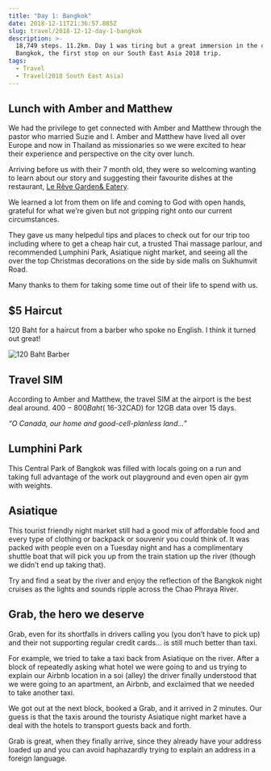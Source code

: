 ```yaml
---
title: "Day 1: Bangkok"
date: 2018-12-11T21:36:57.885Z
slug: travel/2018-12-12-day-1-bangkok
description: >-
  18,749 steps. 11.2km. Day 1 was tiring but a great immersion in the city of
  Bangkok, the first stop on our South East Asia 2018 trip.
tags:
  - Travel
  - Travel(2018 South East Asia)
---
```


## Lunch with Amber and Matthew

We had the privilege to get connected with Amber and Matthew through the pastor who married Suzie and I. Amber and Matthew have lived all over Europe and now in Thailand as missionaries so we were excited to hear their experience and perspective on the city over lunch.

Arriving before us with their 7 month old, they were so welcoming wanting to learn about our story and suggesting their favourite dishes at the restaurant, [Le Rêve Garden& Eatery](https://goo.gl/maps/yZ5q5d9d1Ss).

We learned a lot from them on life and coming to God with open hands, grateful for what we’re given but not gripping right onto our current circumstances.

They gave us many helpedul tips and places to check out for our trip too including where to get a cheap hair cut, a trusted Thai massage parlour, and recommended Lumphini Park, Asiatique night market, and seeing all the over the top Christmas decorations on the side by side malls on Sukhumvit Road.

Many thanks to them for taking some time out of their life to spend with us.

## \$5 Haircut

120 Baht for a haircut from a barber who spoke no English. I think it turned out great!

![120 Baht Barber](/img/f2cd895f-e401-4b04-afa7-b0c7cf1fbb6a.jpeg)

## Travel SIM

According to Amber and Matthew, the travel SIM at the airport is the best deal around. $400-800 Baht (~$16-32CAD) for 12GB data over 15 days.

_“O Canada, our home and good-cell-planless land...”_

## Lumphini Park

This Central Park of Bangkok was filled with locals going on a run and taking full advantage of the work out playground and even open air gym with weights.

## Asiatique

This tourist friendly night market still had a good mix of affordable food and every type of clothing or backpack or souvenir you could think of. It was packed with people even on a Tuesday night and has a complimentary shuttle boat that will pick you up from the train station up the river (though we didn’t end up taking that).

Try and find a seat by the river and enjoy the reflection of the Bangkok night cruises as the lights and sounds ripple across the Chao Phraya River.

## Grab, the hero we deserve

Grab, even for its shortfalls in drivers calling you (you don’t have to pick up) and their not supporting regular credit cards... is still much better than taxi.

For example, we tried to take a taxi back from Asiatique on the river. After a block of repeatedly asking what hotel we were going to and us trying to explain our Airbnb location in a soi (alley) the driver finally understood that we were going to an apartment, an Airbnb, and exclaimed that we needed to take another taxi.

We got out at the next block, booked a Grab, and it arrived in 2 minutes. Our guess is that the taxis around the touristy Asiatique night market have a deal with the hotels to transport guests back and forth.

Grab is great, when they finally arrive, since they already have your address loaded up and you can avoid haphazardly trying to explain an address in a foreign language.
